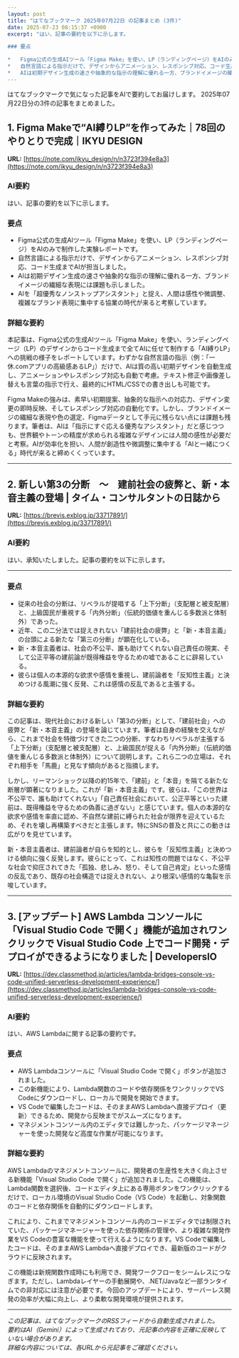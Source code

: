 ```yaml
---
layout: post
title: "はてなブックマーク 2025年07月22日 の記事まとめ (3件)"
date: 2025-07-23 08:15:37 +0900
excerpt: "はい、記事の要約を以下に示します。

### 要点

*   Figma公式の生成AIツール「Figma Make」を使い、LP（ランディングページ）をAIのみで制作した実験レポートです。
*   自然言語による指示だけで、デザインからアニメーション、レスポンシブ対応、コード生成までAIが担当しました。
*   AIは初期デザイン生成の速さや抽象的な指示の理解に優れる一方、ブランドイメージの繊細な..."
---
```


はてなブックマークで気になった記事をAIで要約してお届けします。
2025年07月22日分の3件の記事をまとめました。

## 1. Figma Makeで“AI縛りLP”を作ってみた｜78回のやりとりで完成｜IKYU DESIGN

**URL:** [https://note.com/ikyu_design/n/n3723f394e8a3](https://note.com/ikyu_design/n/n3723f394e8a3)

### AI要約

はい、記事の要約を以下に示します。

### 要点

*   Figma公式の生成AIツール「Figma Make」を使い、LP（ランディングページ）をAIのみで制作した実験レポートです。
*   自然言語による指示だけで、デザインからアニメーション、レスポンシブ対応、コード生成までAIが担当しました。
*   AIは初期デザイン生成の速さや抽象的な指示の理解に優れる一方、ブランドイメージの繊細な表現には課題も示しました。
*   AIを「超優秀なノンストップアシスタント」と捉え、人間は感性や微調整、複雑なブランド表現に集中する協業の時代が来ると考察しています。

### 詳細な要約

本記事は、Figma公式の生成AIツール「Figma Make」を使い、ランディングページ（LP）のデザインからコード生成まで全てAIに任せて制作する「AI縛りLP」への挑戦の様子をレポートしています。わずかな自然言語の指示（例：「一休.comアプリの高級感あるLP」）だけで、AIは質の高い初期デザインを自動生成し、アニメーションやレスポンシブ対応も自動で考慮。テキスト修正や画像差し替えも言葉の指示で行え、最終的にHTML/CSSでの書き出しも可能です。

Figma Makeの強みは、素早い初期提案、抽象的な指示への対応力、デザイン変更の即時反映、そしてレスポンシブ対応の自動化です。しかし、ブランドイメージの繊細な表現や色の選定、Figmaデータとして手元に残らない点には課題も残ります。筆者は、AIは「指示にすぐ応える優秀なアシスタント」だと感じつつも、世界観やトーンの精度が求められる複雑なデザインには人間の感性が必要だと考察。AIが効率化を担い、人間が創造性や微調整に集中する「AIと一緒につくる」時代が来ると締めくくっています。

---

## 2. 新しい第3の分断　〜　建前社会の疲弊と、新・本音主義の登場 | タイム・コンサルタントの日誌から

**URL:** [https://brevis.exblog.jp/33717891/](https://brevis.exblog.jp/33717891/)

### AI要約

はい、承知いたしました。記事の要約を以下に示します。

---

### 要点

*   従来の社会の分断は、リベラルが提唱する「上下分断」（支配層と被支配層）と、上級国民が重視する「内外分断」（伝統的価値を重んじる多数派と体制外）であった。
*   近年、この二分法では捉えきれない「建前社会の疲弊」と「新・本音主義」の台頭による新たな「第三の分断」が顕在化している。
*   新・本音主義者は、社会の不公平、誰も助けてくれない自己責任の現実、そして公正平等の建前論が既得権益を守るための嘘であることに辟易している。
*   彼らは個人の本源的な欲求や感情を重視し、建前論者を「反知性主義」と決めつける風潮に強く反発、これは感情の反乱であると主張する。

### 詳細な要約

この記事は、現代社会における新しい「第3の分断」として、「建前社会」への疲弊と「新・本音主義」の登場を論じています。筆者は自身の経験を交えながら、これまで社会を特徴づけてきた二つの分断、すなわちリベラルが主張する「上下分断」（支配層と被支配層）と、上級国民が捉える「内外分断」（伝統的価値を重んじる多数派と体制外）について説明します。これら二つの立場は、それぞれ相手を「馬鹿」と見なす傾向があると指摘します。

しかし、リーマンショック以降の約15年で、「建前」と「本音」を隔てる新たな断層が顕著になりました。これが「新・本音主義」です。彼らは、「この世界は不公平で、誰も助けてくれない」「自己責任社会において、公正平等といった建前は、既得権益を守るための偽善に過ぎない」と感じています。個人の本源的な欲求や感情を率直に認め、不自然な建前に縛られた社会が限界を迎えているため、それを壊し再構築すべきだと主張します。特にSNSの普及と共にこの動きは広がりを見せています。

新・本音主義者は、建前論者が自らを知的とし、彼らを「反知性主義」と決めつける傾向に強く反発します。彼らにとって、これは知性の問題ではなく、不公平な社会で抑圧されてきた「孤独、悲しみ、怒り、そして自己肯定」といった感情の反乱であり、既存の社会構造では捉えきれない、より根深い感情的な亀裂を示唆しています。

---

## 3. [アップデート] AWS Lambda コンソールに「Visual Studio Code で開く」機能が追加されワンクリックで Visual Studio Code 上でコード開発・デプロイができるようになりました | DevelopersIO

**URL:** [https://dev.classmethod.jp/articles/lambda-bridges-console-vs-code-unified-serverless-development-experience/](https://dev.classmethod.jp/articles/lambda-bridges-console-vs-code-unified-serverless-development-experience/)

### AI要約

はい、AWS Lambdaに関する記事の要約です。

### 要点
- AWS Lambdaコンソールに「Visual Studio Code で開く」ボタンが追加されました。
- この新機能により、Lambda関数のコードや依存関係をワンクリックでVS Codeにダウンロードし、ローカルで開発を開始できます。
- VS Codeで編集したコードは、そのままAWS Lambdaへ直接デプロイ（更新）できるため、開発から反映までがスムーズになります。
- マネジメントコンソール内のエディタでは難しかった、パッケージマネージャーを使った開発など高度な作業が可能になります。

### 詳細な要約
AWS Lambdaのマネジメントコンソールに、開発者の生産性を大きく向上させる新機能「Visual Studio Code で開く」が追加されました。この機能は、Lambda関数を選択後、コードエディタ上にある専用ボタンをワンクリックするだけで、ローカル環境のVisual Studio Code（VS Code）を起動し、対象関数のコードと依存関係を自動的にダウンロードします。

これにより、これまでマネジメントコンソール内のコードエディタでは制限されていた、パッケージマネージャーを使った依存関係の管理や、より複雑な開発作業をVS Codeの豊富な機能を使って行えるようになります。VS Codeで編集したコードは、そのままAWS Lambdaへ直接デプロイでき、最新版のコードがクラウドに反映されます。

この機能は新規関数作成時にも利用でき、開発ワークフローをシームレスにつなぎます。ただし、Lambdaレイヤーの手動展開や、.NET/Javaなど一部ランタイムでの非対応には注意が必要です。今回のアップデートにより、サーバーレス開発の効率が大幅に向上し、より柔軟な開発環境が提供されます。

---

*この記事は、はてなブックマークのRSSフィードから自動生成されました。*  
*要約はAI（Gemini）によって生成されており、元記事の内容を正確に反映していない場合があります。*  
*詳細な内容については、各URLから元記事をご確認ください。*
